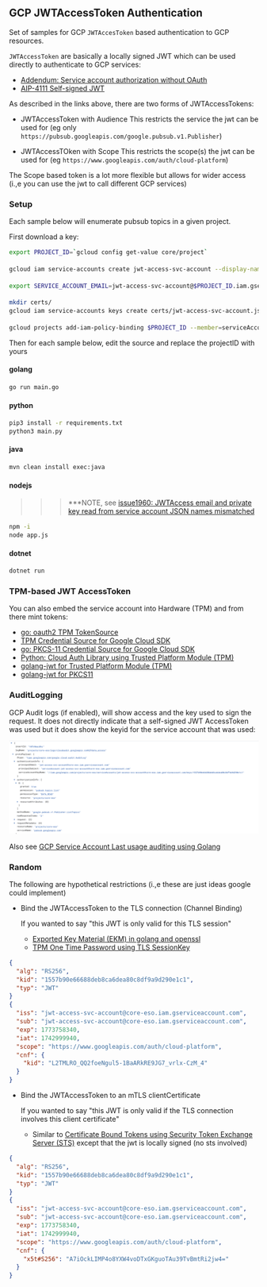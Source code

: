 ## GCP JWTAccessToken Authentication

Set of samples for GCP `JWTAccesToken` based authentication to GCP resources.

`JWTAccessToken` are basically a locally signed JWT which can be used directly to authenticate to GCP services:

- [Addendum: Service account authorization without OAuth](https://developers.google.com/identity/protocols/oauth2/service-account#jwt-auth)
- [AIP-4111 Self-signed JWT](https://google.aip.dev/auth/4111)

As described in the links above, there are two forms of JWTAccessTokens:

* JWTAccessToken with Audience
  This restricts the service the jwt can be used for (eg only `https://pubsub.googleapis.com/google.pubsub.v1.Publisher`)

* JWTAccessTOken with Scope
  This restricts the scope(s) the jwt can be used for (eg `https://www.googleapis.com/auth/cloud-platform`)

The Scope based token is a lot more flexible but allows for wider access (i.,e you can use the jwt to call different GCP services)
 
### Setup

Each sample below will enumerate pubsub topics in a given project.  

First download a key:

```bash
export PROJECT_ID=`gcloud config get-value core/project`

gcloud iam service-accounts create jwt-access-svc-account --display-name "Test Service Account"

export SERVICE_ACCOUNT_EMAIL=jwt-access-svc-account@$PROJECT_ID.iam.gserviceaccount.com

mkdir certs/
gcloud iam service-accounts keys create certs/jwt-access-svc-account.json --iam-account=$SERVICE_ACCOUNT_EMAIL

gcloud projects add-iam-policy-binding $PROJECT_ID --member=serviceAccount:$SERVICE_ACCOUNT_EMAIL --role=roles/pubsub.viewer
```

Then for each sample below, edit the source and replace the projectID with yours

#### golang

```bash
go run main.go
```

#### python

```bash
pip3 install -r requirements.txt
python3 main.py
```

#### java

```bash
mvn clean install exec:java
```

#### nodejs

>>> ***NOTE, see [issue1960: JWTAccess email and private key read from service account JSON names mismatched](https://github.com/googleapis/google-auth-library-nodejs/issues/1960)

```bash
npm -i
node app.js
```

#### dotnet

```bash
dotnet run
```


### TPM-based JWT AccessToken

You can also embed the service account into Hardware (TPM) and from there mint tokens:

- [go: oauth2 TPM TokenSource](https://github.com/salrashid123/oauth2)
- [TPM Credential Source for Google Cloud SDK](https://github.com/salrashid123/gcp-adc-tpm)
- [go: PKCS-11 Credential Source for Google Cloud SDK](https://github.com/salrashid123/gcp-adc-pkcs)
- [Python: Cloud Auth Library using Trusted Platform Module (TPM)](https://github.com/salrashid123/cloud_auth_tpm)
- [golang-jwt for Trusted Platform Module (TPM)](https://github.com/salrashid123/golang-jwt-tpm)
- [golang-jwt for PKCS11](https://github.com/salrashid123/golang-jwt-pkcs11)

### AuditLogging

GCP Audit logs (if enabled), will show access and the key used to sign the request.  It does not directly indicate that a self-signed JWT AccessToken was used but it does show the keyid for the service account that was used:

![images/key.png](images/key.png)

Also see [GCP Service Account Last usage auditing using Golang](https://blog.salrashid.dev/articles/2022/service_account_usage/)


### Random

The following are hypothetical restrictions (i.,e these are just ideas google could implement)


* Bind the JWTAccessToken to the TLS connection (Channel Binding)
   
  If you wanted to say "this JWT is only valid for this TLS session"

  - [Exported Key Material (EKM) in golang and openssl](https://github.com/salrashid123/go_ekm_tls?tab=readme-ov-file#http-with-jwt-bound-token)
  - [TPM One Time Password using TLS SessionKey](https://github.com/salrashid123/tls_tpm_one_time_password)

```json
{
  "alg": "RS256",
  "kid": "1557b90e66688deb8ca6dea80c8df9a9d290e1c1",
  "typ": "JWT"
}
{
  "iss": "jwt-access-svc-account@core-eso.iam.gserviceaccount.com",
  "sub": "jwt-access-svc-account@core-eso.iam.gserviceaccount.com",
  "exp": 1773758340,
  "iat": 1742999940,
  "scope": "https://www.googleapis.com/auth/cloud-platform",
  "cnf": {
    "kid": "L2TMLRO_QQ2foeNgul5-1BaARkRE9JG7_vrlx-CzM_4"
  }
}
```

* Bind the JWTAccessToken to an mTLS clientCertificate

  If you wanted to say "this JWT is only valid if the TLS connection involves this client certificate"

  - Similar to [Certificate Bound Tokens using Security Token Exchange Server (STS)](https://github.com/salrashid123/cert_bound_sts_server)
    except that the jwt is locally signed (no sts involved)
    

```json
{
  "alg": "RS256",
  "kid": "1557b90e66688deb8ca6dea80c8df9a9d290e1c1",
  "typ": "JWT"
}
{
  "iss": "jwt-access-svc-account@core-eso.iam.gserviceaccount.com",
  "sub": "jwt-access-svc-account@core-eso.iam.gserviceaccount.com",
  "exp": 1773758340,
  "iat": 1742999940,
  "scope": "https://www.googleapis.com/auth/cloud-platform",
  "cnf": {
    "x5t#S256": "A7iOckLIMP4o8YXW4voDTxGKguoTAu39TvBmtRi2jw4="
  }
}
```



